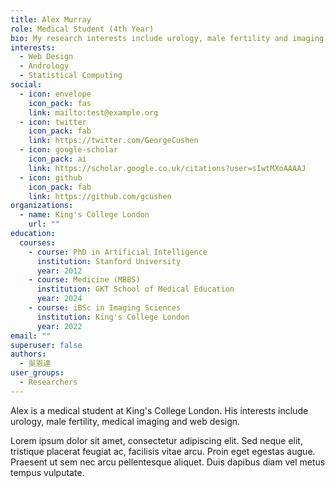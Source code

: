 ```yaml
---
title: Alex Murray
role: Medical Student (4th Year)
bio: My research interests include urology, male fertility and imaging.
interests:
  - Web Design
  - Andrology
  - Statistical Computing
social:
  - icon: envelope
    icon_pack: fas
    link: mailto:test@example.org
  - icon: twitter
    icon_pack: fab
    link: https://twitter.com/GeorgeCushen
  - icon: google-scholar
    icon_pack: ai
    link: https://scholar.google.co.uk/citations?user=sIwtMXoAAAAJ
  - icon: github
    icon_pack: fab
    link: https://github.com/gcushen
organizations:
  - name: King's College London
    url: ""
education:
  courses:
    - course: PhD in Artificial Intelligence
      institution: Stanford University
      year: 2012
    - course: Medicine (MBBS)
      institution: GKT School of Medical Education
      year: 2024
    - course: iBSc in Imaging Sciences
      institution: King's College London
      year: 2022
email: ""
superuser: false
authors:
  - 吳恩達
user_groups:
  - Researchers
---
```

Alex is a medical student at King's College London. His interests include urology, male fertility, medical imaging and web design.

Lorem ipsum dolor sit amet, consectetur adipiscing elit. Sed neque elit, tristique placerat feugiat ac, facilisis vitae arcu. Proin eget egestas augue. Praesent ut sem nec arcu pellentesque aliquet. Duis dapibus diam vel metus tempus vulputate.